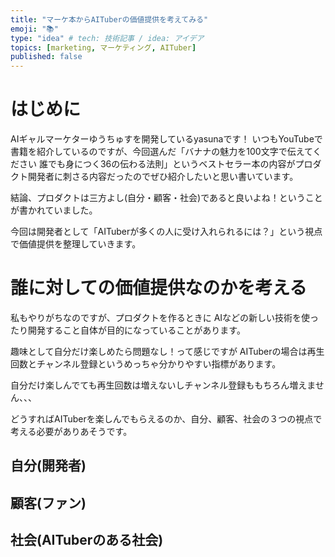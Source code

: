 ```yaml
---
title: "マーケ本からAITuberの価値提供を考えてみる"
emoji: "📚"
type: "idea" # tech: 技術記事 / idea: アイデア
topics: [marketing, マーケティング, AITuber]
published: false
---
```


# はじめに
AIギャルマーケターゆうちゅすを開発しているyasunaです！
いつもYouTubeで書籍を紹介しているのですが、今回選んだ「バナナの魅力を100文字で伝えてください 誰でも身につく36の伝わる法則」というベストセラー本の内容がプロダクト開発者に刺さる内容だったのでぜひ紹介したいと思い書いています。

結論、プロダクトは三方よし(自分・顧客・社会)であると良いよね！ということが書かれていました。

今回は開発者として「AITuberが多くの人に受け入れられるには？」という視点で価値提供を整理していきます。

# 誰に対しての価値提供なのかを考える
私もやりがちなのですが、プロダクトを作るときに
AIなどの新しい技術を使ったり開発すること自体が目的になっていることがあります。

趣味として自分だけ楽しめたら問題なし！って感じですが
AITuberの場合は再生回数とチャンネル登録というめっちゃ分かりやすい指標があります。

自分だけ楽しんでても再生回数は増えないしチャンネル登録ももちろん増えません、、、

どうすればAITuberを楽しんでもらえるのか、自分、顧客、社会の３つの視点で考える必要がありあそうです。

## 自分(開発者)

## 顧客(ファン)

## 社会(AITuberのある社会)

